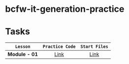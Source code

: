 # bcfw-it-generation-practice

# Tasks

|    `Lesson`     |                                     `Practice Code`                                      |                                            `Start Files`                                             |
| :-------------: | :--------------------------------------------------------------------------------------: | :--------------------------------------------------------------------------------------------------: |
| **Module - 01** | [Link](https://github.com/pavlo-sheremet-dev/bcfw-it-generation-practice/tree/module-01) | [Link](https://github.com/pavlo-sheremet-dev/bcfw-it-generation-practice/tree/module-01-start-files) |
